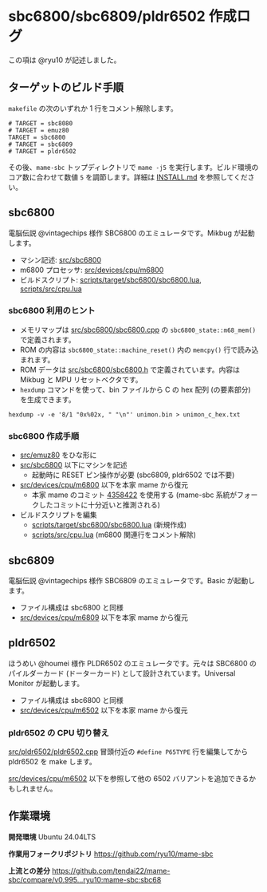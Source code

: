# sbc6800/sbc6809/pldr6502 作成ログ

この項は @ryu10 が記述しました。

## ターゲットのビルド手順

`makefile` の次のいずれか 1 行をコメント解除します。

```
# TARGET = sbc8080
# TARGET = emuz80
TARGET = sbc6800
# TARGET = sbc6809
# TARGET = pldr6502
```

その後、`mame-sbc` トップディレクトリで `mame -j5` を実行します。ビルド環境のコア数に合わせて数値 `5` を調節します。詳細は [INSTALL.md](/INSTALL.md) を参照してください。

## sbc6800

電脳伝説 @vintagechips 様作 SBC6800 のエミュレータです。Mikbug が起動します。

* マシン記述: [src/sbc6800](src/sbc6800)
* m6800 プロセッサ: [src/devices/cpu/m6800](src/devices/cpu/m6800) 
* ビルドスクリプト: [scripts/target/sbc6800/sbc6800.lua](scripts/target/sbc6800/sbc6800.lua), [scripts/src/cpu.lua](scripts/src/cpu.lua)

### sbc6800 利用のヒント

* メモリマップは [src/sbc6800/sbc6800.cpp](src/sbc6800/sbc6800.cpp) の `sbc6800_state::m68_mem()` で定義されます。
* ROM の内容は `sbc6800_state::machine_reset()` 内の `memcpy()` 行で読み込まれます。
* ROM データは [src/sbc6800/sbc6800.h](src/sbc6800/sbc6800.h) で定義されています。内容は Mikbug と MPU リセットベクタです。
* `hexdump` コマンドを使って、bin ファイルから C の hex 配列 (の要素部分) を生成できます。

```
hexdump -v -e '8/1 "0x%02x, " "\n"' unimon.bin > unimon_c_hex.txt
```

### sbc6800 作成手順

* [src/emuz80](src/emuz80) をひな形に
* [src/sbc6800](src/sbc6800) 以下にマシンを記述
    * 起動時に RESET ピン操作が必要 (sbc6809, pldr6502 では不要)
* [src/devices/cpu/m6800](src/devices/cpu/m6800) 以下を本家 mame から復元
    * 本家 mame のコミット [4358422](https://github.com/mamedev/mame/tree/4358422) を使用する (mame-sbc 系統がフォークしたコミットに十分近いと推測される)
* ビルドスクリプトを編集
    * [scripts/target/sbc6800/sbc6800.lua](scripts/target/sbc6800/sbc6800.lua) (新規作成)
    * [scripts/src/cpu.lua](scripts/src/cpu.lua) (m6800 関連行をコメント解除)

## sbc6809

電脳伝説 @vintagechips 様作 SBC6809 のエミュレータです。Basic が起動します。

* ファイル構成は sbc6800 と同様
* [src/devices/cpu/m6809](src/devices/cpu/m6809) 以下を本家 mame から復元

## pldr6502

ほうめい @houmei 様作 PLDR6502 のエミュレータです。元々は SBC6800 のパイルダーカード (ドーターカード) として設計されています。Universal Monitor が起動します。

* ファイル構成は sbc6800 と同様
* [src/devices/cpu/m6502](src/devices/cpu/m6502) 以下を本家 mame から復元

### pldr6502 の CPU 切り替え

[src/pldr6502/pldr6502.cpp](src/pldr6502/pldr6502.cpp) 冒頭付近の `#define P65TYPE` 行を編集してから pldr6502 を make します。

[src/devices/cpu/m6502](src/devices/cpu/m6502) 以下を参照して他の 6502 バリアントを追加できるかもしれません。

## 作業環境

**開発環境** Ubuntu 24.04LTS 

**作業用フォークリポジトリ** https://github.com/ryu10/mame-sbc

**上流との差分** https://github.com/tendai22/mame-sbc/compare/v0.995...ryu10:mame-sbc:sbc68
